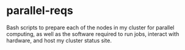 # parallel-reqs

Bash scripts to prepare each of the nodes in my cluster for parallel computing, as well as the software required to run jobs, interact with hardware, and host my cluster status site.
